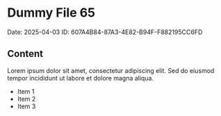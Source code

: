 # Dummy File 65

Date: 2025-04-03
ID: 607A4B84-87A3-4E82-B94F-F882195CC6FD

## Content

Lorem ipsum dolor sit amet, consectetur adipiscing elit.
Sed do eiusmod tempor incididunt ut labore et dolore magna aliqua.

* Item 1
* Item 2
* Item 3

